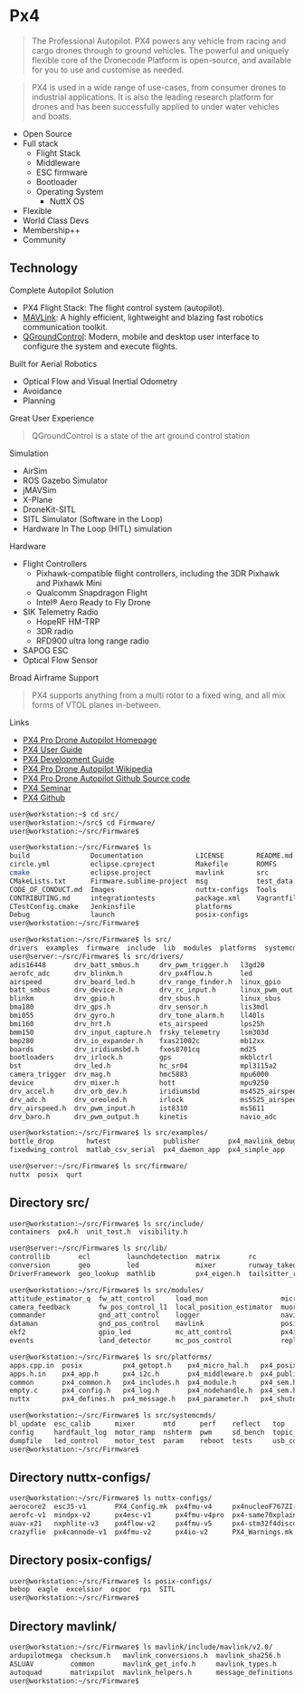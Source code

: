 # Px4

> The Professional Autopilot. PX4 powers any vehicle from racing and cargo drones through to ground vehicles. The powerful and uniquely flexible core of the Dronecode Platform is open-source, and available for you to use and customise as needed.

> PX4 is used in a wide range of use-cases, from consumer drones to industrial applications. It is also the leading research platform for drones and has been successfully applied to under water vehicles and boats.

- Open Source
- Full stack
  - Flight Stack
  -  Middleware
  - ESC firmware
  - Bootloader
  - Operating System
    -  NuttX OS
- Flexible
- World Class Devs
- Membership++
- Community

## Technology

Complete Autopilot Solution

- PX4 Flight Stack: The flight control system (autopilot).
- [MAVLink](https://mavlink.io/en/): A highly efficient, lightweight and blazing fast robotics communication toolkit.
- [QGroundControl](http://qgroundcontrol.com/): Modern, mobile and desktop user interface to configure the system and execute flights.

Built for Aerial Robotics

- Optical Flow and Visual Inertial Odometry
- Avoidance
- Planning

Great User Experience

> QGroundControl is a state of the art ground control station

Simulation

- AirSim
- ROS Gazebo Simulator
- jMAVSim
- X-Plane
- DroneKit-SITL
- SITL Simulator (Software in the Loop)
- Hardware In The Loop (HITL) simulation

Hardware

- Flight Controllers
  - Pixhawk-compatible flight controllers, including the 3DR Pixhawk and Pixhawk Mini
  - Qualcomm Snapdragon Flight
  - Intel® Aero Ready to Fly Drone
- SIK Telemetry Radio
  - HopeRF HM-TRP
  - 3DR radio
  - RFD900 ultra long range radio
- SAPOG ESC
- Optical Flow Sensor

Broad Airframe Support

> PX4 supports anything from a multi rotor to a fixed wing, and all mix forms of VTOL planes in-between.

Links

- [PX4 Pro Drone Autopilot Homepage](http://px4.io/) 
- [PX4 User Guide](https://docs.px4.io/en/)
- [PX4 Development Guide](https://dev.px4.io/en/)
- [PX4 Pro Drone Autopilot Wikipedia](https://en.wikipedia.org/wiki/PX4_autopilot)
- [PX4 Pro Drone Autopilot Github Source code](https://github.com/px4)
- [PX4 Seminar](https://www.slideshare.net/narnars0/02-px4-seminaroam)
- [PX4 Github](https://github.com/PX4/Firmware)

```sh
user@workstation:~$ cd src/
user@workstation:~/src$ cd Firmware/
user@workstation:~/src/Firmware$ 
```

```sh
user@workstation:~/src/Firmware$ ls
build               Documentation             LICENSE        README.md
circle.yml          eclipse.cproject          Makefile       ROMFS
cmake               eclipse.project           mavlink        src
CMakeLists.txt      Firmware.sublime-project  msg            test_data
CODE_OF_CONDUCT.md  Images                    nuttx-configs  Tools
CONTRIBUTING.md     integrationtests          package.xml    Vagrantfile
CTestConfig.cmake   Jenkinsfile               platforms
Debug               launch                    posix-configs
user@workstation:~/src/Firmware$ 
```

```sh
user@workstation:~/src/Firmware$ ls src/
drivers  examples  firmware  include  lib  modules  platforms  systemcmds
user@server:~/src/Firmware$ ls src/drivers/
adis16448       drv_batt_smbus.h     drv_pwm_trigger.h   l3gd20           navio_rgbled       sdp3x_airspeed
aerofc_adc      drv_blinkm.h         drv_px4flow.h       led              navio_sysfs_rc_in  sf0x
airspeed        drv_board_led.h      drv_range_finder.h  linux_gpio       ocpoc_adc          sf1xx
batt_smbus      drv_device.h         drv_rc_input.h      linux_pwm_out    oreoled            snapdragon_pwm_out
blinkm          drv_gpio.h           drv_sbus.h          linux_sbus       pca8574            snapdragon_rc_pwm
bma180          drv_gps.h            drv_sensor.h        lis3mdl          pca9685            spektrum_rc
bmi055          drv_gyro.h           drv_tone_alarm.h    ll40ls           protocol_splitter  srf02
bmi160          drv_hrt.h            ets_airspeed        lps25h           pwm_input          srf02_i2c
bmm150          drv_input_capture.h  frsky_telemetry     lsm303d          pwm_out_rc_in      stm32
bmp280          drv_io_expander.h    fxas21002c          mb12xx           pwm_out_sim        tap_esc
boards          drv_iridiumsbd.h     fxos8701cq          md25             px4flow            teraranger
bootloaders     drv_irlock.h         gps                 mkblctrl         px4fmu             test_ppm
bst             drv_led.h            hc_sr04             mpl3115a2        px4io              ulanding
camera_trigger  drv_mag.h            hmc5883             mpu6000          qshell             vmount
device          drv_mixer.h          hott                mpu9250          rgbled
drv_accel.h     drv_orb_dev.h        iridiumsbd          ms4525_airspeed  rgbled_pwm
drv_adc.h       drv_oreoled.h        irlock              ms5525_airspeed  roboclaw
drv_airspeed.h  drv_pwm_input.h      ist8310             ms5611           rpi_rc_in
drv_baro.h      drv_pwm_output.h     kinetis             navio_adc        samv7
```

```sh
user@workstation:~/src/Firmware$ ls src/examples/
bottle_drop        hwtest             publisher       px4_mavlink_debug  rover_steering_control  subscriber
fixedwing_control  matlab_csv_serial  px4_daemon_app  px4_simple_app     segway                  uuv_example_app
```

```sh
user@server:~/src/Firmware$ ls src/firmware/
nuttx  posix  qurt
```

## Directory src/

```sh
user@workstation:~/src/Firmware$ ls src/include/
containers  px4.h  unit_test.h  visibility.h
```

```sh
user@server:~/src/Firmware$ ls src/lib/
controllib       ecl         launchdetection  matrix       rc                   terrain_estimation
conversion       geo         led              mixer        runway_takeoff       version
DriverFramework  geo_lookup  mathlib          px4_eigen.h  tailsitter_recovery
```

```sh
user@workstation:~/src/Firmware$ ls src/modules/
attitude_estimator_q  fw_att_control     load_mon                  micrortps_bridge         sdlog2     uavcanesc
camera_feedback       fw_pos_control_l1  local_position_estimator  muorb                    sensors    uavcannode
commander             gnd_att_control    logger                    navigator                simulator  uORB
dataman               gnd_pos_control    mavlink                   position_estimator_inav  syslink    vtol_att_control
ekf2                  gpio_led           mc_att_control            px4iofirmware            systemlib
events                land_detector      mc_pos_control            replay                   uavcan
```

```sh
user@workstation:~/src/Firmware$ ls src/platforms/
apps.cpp.in  posix          px4_getopt.h    px4_micro_hal.h   px4_posix.h      px4_spi.h         qurt
apps.h.in    px4_app.h      px4_i2c.h       px4_middleware.h  px4_publisher.h  px4_subscriber.h  ros
common       px4_common.h   px4_includes.h  px4_module.h      px4_sem.h        px4_tasks.h       shmem.h
empty.c      px4_config.h   px4_log.h       px4_nodehandle.h  px4_sem.hpp      px4_time.h
nuttx        px4_defines.h  px4_message.h   px4_parameter.h   px4_shutdown.h   px4_workqueue.h
```

```sh
user@workstation:~/src/Firmware$ ls src/systemcmds/
bl_update  esc_calib      mixer       mtd      perf    reflect   top             ver
config     hardfault_log  motor_ramp  nshterm  pwm     sd_bench  topic_listener
dumpfile   led_control    motor_test  param    reboot  tests     usb_connected
user@workstation:~/src/Firmware$ 
```

## Directory nuttx-configs/

```sh
user@workstation:~/src/Firmware$ ls nuttx-configs/
aerocore2  esc35-v1       PX4_Config.mk  px4fmu-v4     px4nucleoF767ZI-v1     s2740vc-v1
aerofc-v1  mindpx-v2      px4esc-v1      px4fmu-v4pro  px4-same70xplained-v1  tap-v1
auav-x21   nxphlite-v3    px4flow-v2     px4fmu-v5     px4-stm32f4discovery   zubaxgnss-v1
crazyflie  px4cannode-v1  px4fmu-v2      px4io-v2      PX4_Warnings.mk
```

## Directory posix-configs/

```sh
user@workstation:~/src/Firmware$ ls posix-configs/
bebop  eagle  excelsior  ocpoc  rpi  SITL
user@workstation:~/src/Firmware$ 
```

## Directory mavlink/

```sh
user@workstation:~/src/Firmware$ ls mavlink/include/mavlink/v2.0/
ardupilotmega  checksum.h   mavlink_conversions.h  mavlink_sha256.h     minimal     standard
ASLUAV         common       mavlink_get_info.h     mavlink_types.h      protocol.h  test
autoquad       matrixpilot  mavlink_helpers.h      message_definitions  slugs       uAvionix
user@workstation:~/src/Firmware$ 
```